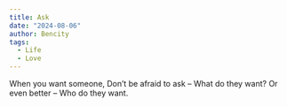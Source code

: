 ```yaml
---
title: Ask
date: "2024-08-06"
author: Bencity
tags:
  - Life
  - Love
---
```


When you want someone,
Don’t be afraid to ask –
What do they want?
Or even better –
Who do they want.
